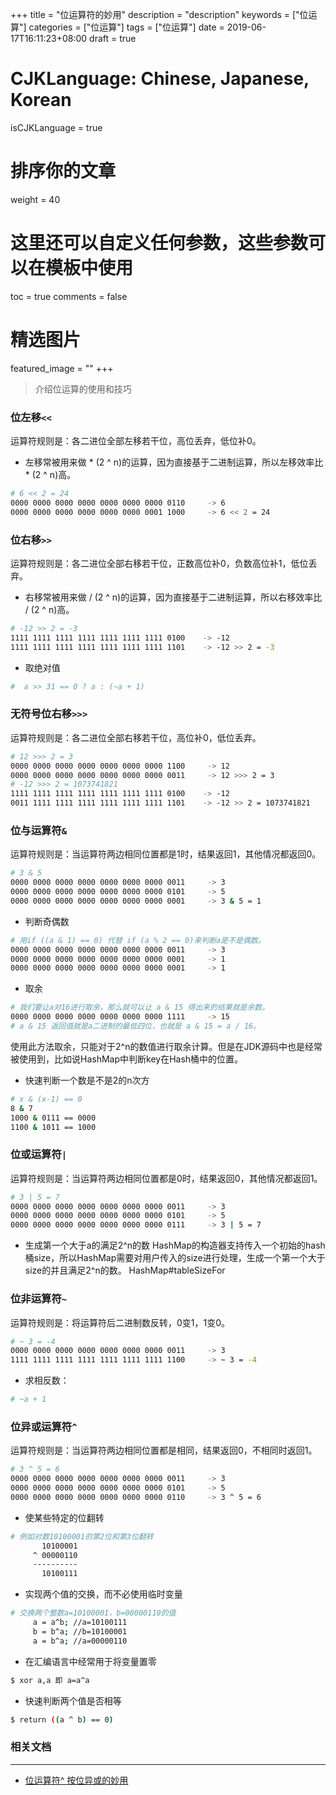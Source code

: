 +++
title = "位运算符的妙用"
description = "description"
keywords = ["位运算"]
categories = ["位运算"]
tags = ["位运算"]
date = 2019-06-17T16:11:23+08:00
draft = true
# CJKLanguage: Chinese, Japanese, Korean
isCJKLanguage = true
# 排序你的文章
weight = 40

# 这里还可以自定义任何参数，这些参数可以在模板中使用
toc = true
comments = false
# 精选图片
featured_image = ""
+++

> 介绍位运算的使用和技巧  
<!--more-->

### 位左移`<<`
运算符规则是：各二进位全部左移若干位，高位丢弃，低位补0。

- 左移常被用来做 * (2 ^ n)的运算，因为直接基于二进制运算，所以左移效率比 * (2 ^ n)高。
```bash
# 6 << 2 = 24
0000 0000 0000 0000 0000 0000 0000 0110     -> 6
0000 0000 0000 0000 0000 0000 0001 1000     -> 6 << 2 = 24
```

### 位右移`>>`
运算符规则是：各二进位全部右移若干位，正数高位补0，负数高位补1，低位丢弃。

- 右移常被用来做 / (2 ^ n)的运算，因为直接基于二进制运算，所以右移效率比 / (2 ^ n)高。
```bash
# -12 >> 2 = -3
1111 1111 1111 1111 1111 1111 1111 0100    -> -12
1111 1111 1111 1111 1111 1111 1111 1101    -> -12 >> 2 = -3
```

- 取绝对值
```bash
#  a >> 31 == 0 ? a : (~a + 1)
```

### 无符号位右移`>>>`
运算符规则是：各二进位全部右移若干位，高位补0，低位丢弃。

```bash
# 12 >>> 2 = 3
0000 0000 0000 0000 0000 0000 0000 1100     -> 12
0000 0000 0000 0000 0000 0000 0000 0011     -> 12 >>> 2 = 3
# -12 >>> 2 = 1073741821
1111 1111 1111 1111 1111 1111 1111 0100    -> -12
0011 1111 1111 1111 1111 1111 1111 1101    -> -12 >> 2 = 1073741821
```

### 位与运算符`&`
运算符规则是：当运算符两边相同位置都是1时，结果返回1，其他情况都返回0。

```bash
# 3 & 5
0000 0000 0000 0000 0000 0000 0000 0011     -> 3
0000 0000 0000 0000 0000 0000 0000 0101     -> 5
0000 0000 0000 0000 0000 0000 0000 0001     -> 3 & 5 = 1
```

- 判断奇偶数
```bash
# 用if ((a & 1) == 0) 代替 if (a % 2 == 0)来判断a是不是偶数。
0000 0000 0000 0000 0000 0000 0000 0011     -> 3
0000 0000 0000 0000 0000 0000 0000 0001     -> 1
0000 0000 0000 0000 0000 0000 0000 0001     -> 1
```

- 取余
```bash
# 我们要让a对16进行取余，那么就可以让 a & 15 得出来的结果就是余数。
0000 0000 0000 0000 0000 0000 0000 1111     -> 15
# a & 15 返回值就是a二进制的最低四位，也就是 a & 15 = a / 16。
```
使用此方法取余，只能对于2^n的数值进行取余计算。但是在JDK源码中也是经常被使用到，比如说HashMap中判断key在Hash桶中的位置。

- 快速判断一个数是不是2的n次方
``` bash
# x & (x-1) == 0
8 & 7  
1000 & 0111 == 0000
1100 & 1011 == 1000 
```

### 位或运算符`|`
运算符规则是：当运算符两边相同位置都是0时，结果返回0，其他情况都返回1。
```bash
# 3 | 5 = 7
0000 0000 0000 0000 0000 0000 0000 0011     -> 3
0000 0000 0000 0000 0000 0000 0000 0101     -> 5
0000 0000 0000 0000 0000 0000 0000 0111     -> 3 | 5 = 7
```
- 生成第一个大于a的满足2^n的数
HashMap的构造器支持传入一个初始的hash桶size，所以HashMap需要对用户传入的size进行处理，生成一个第一个大于size的并且满足2^n的数。
HashMap#tableSizeFor

### 位非运算符`~`
运算符规则是：将运算符后二进制数反转，0变1，1变0。
```bash
# ~ 3 = -4
0000 0000 0000 0000 0000 0000 0000 0011     -> 3
1111 1111 1111 1111 1111 1111 1111 1100     -> ~ 3 = -4
```

- 求相反数： 
```bash
# ~a + 1
```

### 位异或运算符`^`
运算符规则是：当运算符两边相同位置都是相同，结果返回0，不相同时返回1。
```bash
# 3 ^ 5 = 6
0000 0000 0000 0000 0000 0000 0000 0011     -> 3
0000 0000 0000 0000 0000 0000 0000 0101     -> 5
0000 0000 0000 0000 0000 0000 0000 0110     -> 3 ^ 5 = 6
```

- 使某些特定的位翻转
```bash
# 例如对数10100001的第2位和第3位翻转
       10100001
     ^ 00000110
     ----------
       10100111
```
- 实现两个值的交换，而不必使用临时变量
```bash
# 交换两个整数a=10100001，b=00000110的值
     a = a^b; //a=10100111
     b = b^a; //b=10100001
     a = b^a; //a=00000110
```
- 在汇编语言中经常用于将变量置零
```bash
$ xor a,a 即 a=a^a
```
- 快速判断两个值是否相等
```bash
$ return ((a ^ b) == 0)
```

### 相关文档
---
- [位运算符^ 按位异或的妙用](https://peirenlei.iteye.com/blog/1767306)


